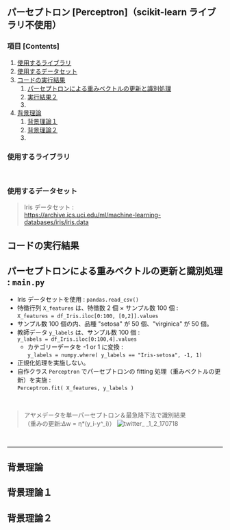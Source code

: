 ## パーセプトロン [Perceptron]（scikit-learn ライブラリ不使用）

### 項目 [Contents]

1. [使用するライブラリ](#使用するライブラリ)
1. [使用するデータセット](#使用するデータセット)
1. [コードの実行結果](#コードの実行結果)
    1. [パーセプトロンによる重みベクトルの更新と識別処理](#パーセプトロンによる重みベクトルの更新と識別処理)
    1. [実行結果２](#実行結果２)
    1. [](#)
1. [背景理論](#背景理論)
    1. [背景理論１](#背景理論１)
    1. [背景理論２](#背景理論２)
    1. [](#)


<a name="#使用するライブラリ"></a>

### 使用するライブラリ

</br>

<a name="#使用するデータセット"></a>

### 使用するデータセット

> Iris データセット : </br>
> https://archive.ics.uci.edu/ml/machine-learning-databases/iris/iris.data

<a name="#コードの実行結果"></a>

## コードの実行結果

<a name="#パーセプトロンによる重みベクトルの更新と識別処理"></a>

## パーセプトロンによる重みベクトルの更新と識別処理 : `main.py`

- Iris データセットを使用 : `pandas.read_csv()`
- 特徴行列 `X_features` は、特徴数 2 個 × サンプル数 100 個 :</br> `X_features = df_Iris.iloc[0:100, [0,2]].values`
- サンプル数 100 個の内、品種 "setosa" が 50 個、"virginica" が 50 個。
- 教師データ `y_labels` は、サンプル数 100 個 : </br >`y_labels = df_Iris.iloc[0:100,4].values`
    - カテゴリーデータを -1 or 1 に変換 : </br>`y_labels = numpy.where( y_labels == "Iris-setosa", -1, 1)`
- 正規化処理を実施しない。</br> 
- 自作クラス `Perceptron` でパーセプトロンの fitting 処理（重みベクトルの更新）を実施 :</br>
`Perceptron.fit( X_features, y_labels )`

</br>

>アヤメデータを単一パーセプトロン＆最急降下法で識別結果 </br>（重みの更新:Δw = η*(y_i-y^_i)）
![twitter_ _1_2_170718](https://user-images.githubusercontent.com/25688193/28357345-0fc51218-6ca6-11e7-859e-5e1d71bca1c2.png)

</br>

---

<a name="#背景理論"></a>

## 背景理論

<a name="#背景理論１"></a>

## 背景理論１

<a name="#背景理論２"></a>

## 背景理論２

